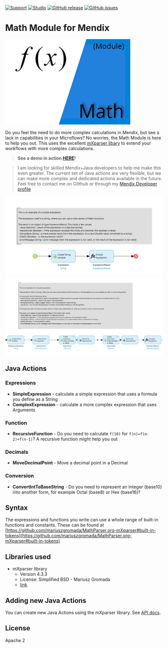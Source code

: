 [![Support](https://img.shields.io/badge/Support-Community-orange.svg)](https://docs.mendix.com/developerportal/app-store/app-store-content-support)
[![Studio](https://img.shields.io/badge/Studio%20version-8.0%2B-blue.svg)](https://appstore.home.mendix.com/link/modeler/)
[![GitHub release](https://img.shields.io/github/release/JelteMX/mendix-math-module)](https://github.com/JelteMX/mendix-math-module/releases/latest)
[![GitHub issues](https://img.shields.io/github/issues/JelteMX/mendix-math-module)](https://github.com/JelteMX/mendix-math-module/issues)

# Math Module for Mendix

![Icon](/assets/AppStoreIcon.png)

Do you feel the need to do more complex calculations in Mendix, but see a lack in capabilities in your Microflows? No worries, the Math Module is here to help you out. This uses the excellent [mXparser libary](https://mathparser.org/) to extend your workflows with more complex calculations.

> **See a demo in action [HERE](https://mathenginetestapp-sandbox.mxapps.io/p/simple)!**

> I am looking for skilled Mendix+Java developers to help me make this even greater. The current set of Java actions are very flexible, but we can make more complex and dedicated actions available in the future. Feel free to contact me on Gitthub or through my [Mendix Developer profile](https://developer.mendixcloud.com/link/profile/overview/24785)

![screenshot](/assets/screenshot-simple.png)
![screenshot](/assets/screenshot-complex.png)

## Java Actions

### Expressions

- **SimpleExpression** - calculate a simple expression that uses a formula you define as a String
- **ComplexExpression** - calculate a more complex expression that uses Arguments

### Function

- **RecursiveFunction** - Do you need to calculate `f(10)` for `f(n)=f(n-2)+f(n-1)`? A recursive function might help you out

### Decimals

- **MoveDecimalPoint** - Move a decimal point in a Decimal

### Conversion

- **ConvertIntToBaseString** - Do you need to represent an Integer (base10) into another form, for example Octal (base8) or Hex (base16)?

## Syntax

The expressions and functions you write can use a whole range of built-in functions and constants. These can be found at [https://github.com/mariuszgromada/MathParser.org-mXparser#built-in-tokens](https://github.com/mariuszgromada/MathParser.org-mXparser#built-in-tokens)

## Libraries used

- mXparser library
    - Version 4.3.3
    - License: Simplified BSD - Mariusz Gromada
    - [link](https://github.com/mariuszgromada/MathParser.org-mXparser/blob/master/LICENSE.txt)

## Adding new Java Actions

You can create new Java Actions using the mXparser library. See [API docs](http://mathparser.org/api/org/mariuszgromada/math/mxparser/package-summary.html).

## License

Apache 2
